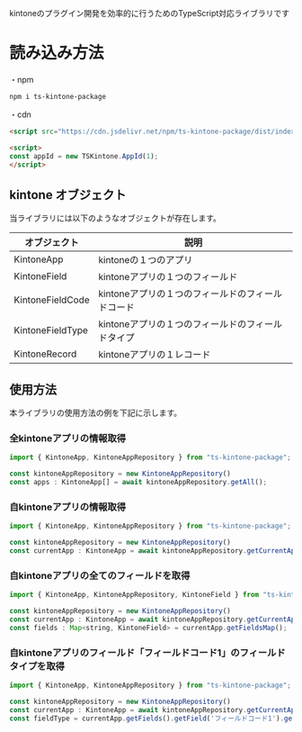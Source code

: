 kintoneのプラグイン開発を効率的に行うためのTypeScript対応ライブラリです

# 読み込み方法
・npm 
```Shell
npm i ts-kintone-package
```

・cdn
```html
<script src="https://cdn.jsdelivr.net/npm/ts-kintone-package/dist/index.js"></script>

<script>
const appId = new TSKintone.AppId(1);
</script>
```

## kintone オブジェクト
当ライブラリには以下のようなオブジェクトが存在します。

|  オブジェクト  |  説明  |
| ---- | ---- |
|  KintoneApp  |  kintoneの１つのアプリ |
|  KintoneField  |  kintoneアプリの１つのフィールド |
|  KintoneFieldCode  |  kintoneアプリの１つのフィールドのフィールドコード |
|  KintoneFieldType  |  kintoneアプリの１つのフィールドのフィールドタイプ |
|  KintoneRecord  |  kintoneアプリの１レコード |

## 使用方法
本ライブラリの使用方法の例を下記に示します。
### 全kintoneアプリの情報取得
```JavaScript
import { KintoneApp, KintoneAppRepository } from "ts-kintone-package";

const kintoneAppRepository = new KintoneAppRepository()
const apps : KintoneApp[] = await kintoneAppRepository.getAll();
```

### 自kintoneアプリの情報取得
```JavaScript
import { KintoneApp, KintoneAppRepository } from "ts-kintone-package";

const kintoneAppRepository = new KintoneAppRepository()
const currentApp : KintoneApp = await kintoneAppRepository.getCurrentApp();
```

### 自kintoneアプリの全てのフィールドを取得
```JavaScript
import { KintoneApp, KintoneAppRepository, KintoneField } from "ts-kintone-package";

const kintoneAppRepository = new KintoneAppRepository()
const currentApp : KintoneApp = await kintoneAppRepository.getCurrentApp();
const fields : Map<string, KintoneField> = currentApp.getFieldsMap();
```

### 自kintoneアプリのフィールド「フィールドコード1」のフィールドタイプを取得
```JavaScript
import { KintoneApp, KintoneAppRepository } from "ts-kintone-package";

const kintoneAppRepository = new KintoneAppRepository()
const currentApp : KintoneApp = await kintoneAppRepository.getCurrentApp();
const fieldType = currentApp.getFields().getField('フィールドコード1').getFieldType();
```